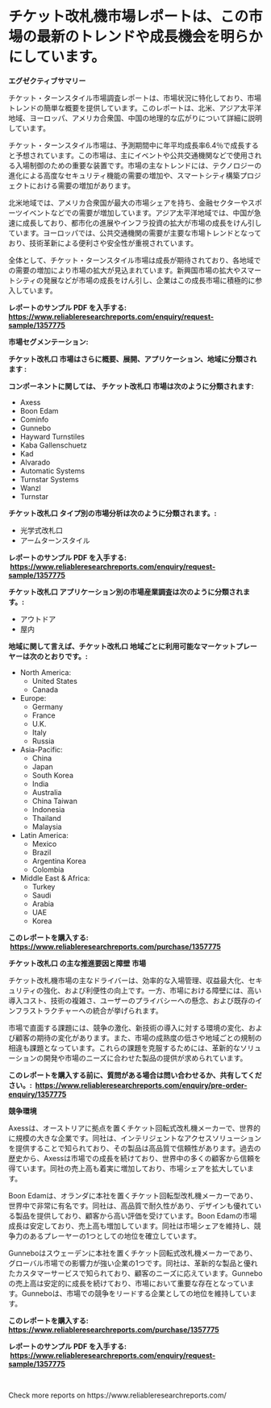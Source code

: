 <p><h1>チケット改札機市場レポートは、この市場の最新のトレンドや成長機会を明らかにしています。</h1></p><p><strong>エグゼクティブサマリー</strong></p>
<p><p>チケット・ターンスタイル市場調査レポートは、市場状況に特化しており、市場トレンドの簡単な概要を提供しています。このレポートは、北米、アジア太平洋地域、ヨーロッパ、アメリカ合衆国、中国の地理的な広がりについて詳細に説明しています。</p><p>チケット・ターンスタイル市場は、予測期間中に年平均成長率6.4％で成長すると予想されています。この市場は、主にイベントや公共交通機関などで使用される入場制御のための重要な装置です。市場の主なトレンドには、テクノロジーの進化による高度なセキュリティ機能の需要の増加や、スマートシティ構築プロジェクトにおける需要の増加があります。</p><p>北米地域では、アメリカ合衆国が最大の市場シェアを持ち、金融セクターやスポーツイベントなどでの需要が増加しています。アジア太平洋地域では、中国が急速に成長しており、都市化の進展やインフラ投資の拡大が市場の成長をけん引しています。ヨーロッパでは、公共交通機関の需要が主要な市場トレンドとなっており、技術革新による便利さや安全性が重視されています。</p><p>全体として、チケット・ターンスタイル市場は成長が期待されており、各地域での需要の増加により市場の拡大が見込まれています。新興国市場の拡大やスマートシティの発展などが市場の成長をけん引し、企業はこの成長市場に積極的に参入しています。</p></p>
<p><strong>レポートのサンプル PDF を入手する: <a href="https://www.reliableresearchreports.com/enquiry/request-sample/1357775">https://www.reliableresearchreports.com/enquiry/request-sample/1357775</a></strong></p>
<p><strong>市場セグメンテーション:</strong></p>
<p><strong> チケット改札口 市場はさらに概要、展開、アプリケーション、地域に分類されます :</strong></p>
<p><strong>コンポーネントに関しては、 チケット改札口 市場は次のように分類されます: &nbsp;</strong></p>
<p><ul><li>Axess</li><li>Boon Edam</li><li>Cominfo</li><li>Gunnebo</li><li>Hayward Turnstiles</li><li>Kaba Gallenschuetz</li><li>Kad</li><li>Alvarado</li><li>Automatic Systems</li><li>Turnstar Systems</li><li>Wanzl</li><li>Turnstar</li></ul></p>
<p><strong> チケット改札口 タイプ別の市場分析は次のように分類されます。:</strong></p>
<p><ul><li>光学式改札口</li><li>アームターンスタイル</li></ul></p>
<p><strong>レポートのサンプル PDF を入手する: &nbsp;<a href="https://www.reliableresearchreports.com/enquiry/request-sample/1357775">https://www.reliableresearchreports.com/enquiry/request-sample/1357775</a></strong></p>
<p><strong> チケット改札口 アプリケーション別の市場産業調査は次のように分類されます。:</strong></p>
<p><ul><li>アウトドア</li><li>屋内</li></ul></p>
<p><strong>地域に関して言えば、チケット改札口 地域ごとに利用可能なマーケットプレーヤーは次のとおりです。:</strong></p>
<p><ul>
    <li>
        North America:
        <ul>
            <li>United States</li>
            <li>Canada</li>
        </ul>
    </li>
    <li>
        Europe:
        <ul>
            <li>Germany</li>
            <li>France</li>
            <li>U.K.</li>
            <li>Italy</li>
            <li>Russia</li>
        </ul>
    </li>
    <li>
        Asia-Pacific:
        <ul>
            <li>China</li>
            <li>Japan</li>
            <li>South Korea</li>
            <li>India</li>
            <li>Australia</li>
            <li>China Taiwan</li>
            <li>Indonesia</li>
            <li>Thailand</li>
            <li>Malaysia</li>
        </ul>
    </li>
    <li>
        Latin America:
        <ul>
            <li>Mexico</li>
            <li>Brazil</li>
            <li>Argentina Korea</li>
            <li>Colombia</li>
        </ul>
    </li>
    <li>
        Middle East & Africa:
        <ul>
            <li>Turkey</li>
            <li>Saudi</li>
            <li>Arabia</li>
            <li>UAE</li>
            <li>Korea</li>
        </ul>
    </li>
    </ul></p>
<p><strong>このレポートを購入する: &nbsp;<a href="https://www.reliableresearchreports.com/purchase/1357775">https://www.reliableresearchreports.com/purchase/1357775</a></strong></p>
<p><strong>チケット改札口 の主な推進要因と障壁 市場</strong></p>
<p><p>チケット改札機市場の主なドライバーは、効率的な入場管理、収益最大化、セキュリティの強化、および利便性の向上です。一方、市場における障壁には、高い導入コスト、技術の複雑さ、ユーザーのプライバシーへの懸念、および既存のインフラストラクチャーへの統合が挙げられます。</p><p>市場で直面する課題には、競争の激化、新技術の導入に対する環境の変化、および顧客の期待の変化があります。また、市場の成熟度の低さや地域ごとの規制の相違も課題となっています。これらの課題を克服するためには、革新的なソリューションの開発や市場のニーズに合わせた製品の提供が求められています。</p></p>
<p><strong>このレポートを購入する前に、質問がある場合は問い合わせるか、共有してください。:&nbsp; <a href="https://www.reliableresearchreports.com/enquiry/pre-order-enquiry/1357775">https://www.reliableresearchreports.com/enquiry/pre-order-enquiry/1357775</a></strong></p>
<p><strong>競争環境</strong></p>
<p><p>Axessは、オーストリアに拠点を置くチケット回転式改札機メーカーで、世界的に規模の大きな企業です。同社は、インテリジェントなアクセスソリューションを提供することで知られており、その製品は高品質で信頼性があります。過去の歴史から、Axessは市場での成長を続けており、世界中の多くの顧客から信頼を得ています。同社の売上高も着実に増加しており、市場シェアを拡大しています。</p><p>Boon Edamは、オランダに本社を置くチケット回転型改札機メーカーであり、世界中で非常に有名です。同社は、高品質で耐久性があり、デザインも優れている製品を提供しており、顧客から高い評価を受けています。Boon Edamの市場成長は安定しており、売上高も増加しています。同社は市場シェアを維持し、競争力のあるプレーヤーの1つとしての地位を確立しています。</p><p>Gunneboはスウェーデンに本社を置くチケット回転式改札機メーカーであり、グローバル市場での影響力が強い企業の1つです。同社は、革新的な製品と優れたカスタマーサービスで知られており、顧客のニーズに応えています。Gunneboの売上高は安定的に成長を続けており、市場において重要な存在となっています。Gunneboは、市場での競争をリードする企業としての地位を維持しています。</p></p>
<p><strong>このレポートを購入する: &nbsp; <a href="https://www.reliableresearchreports.com/purchase/1357775">https://www.reliableresearchreports.com/purchase/1357775</a></strong></p>
<p><strong>レポートのサンプル PDF を入手する: &nbsp;<a href="https://www.reliableresearchreports.com/enquiry/request-sample/1357775">https://www.reliableresearchreports.com/enquiry/request-sample/1357775</a></strong><strong></strong></p>
<p>&nbsp;</p>
<p>Check more reports on https://www.reliableresearchreports.com/</p>